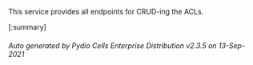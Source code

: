 






This service provides all endpoints for CRUD-ing the ACLs.

[:summary]

###### Auto generated by Pydio Cells Enterprise Distribution v2.3.5 on 13-Sep-2021
